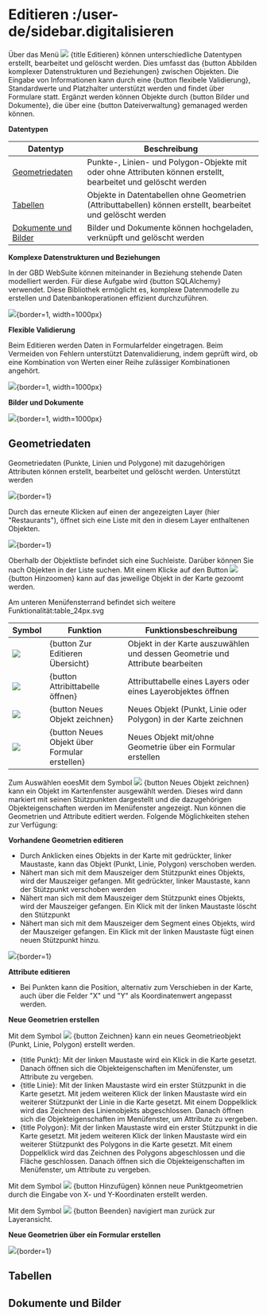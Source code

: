 # Editieren :/user-de/sidebar.digitalisieren

Über das Menü ![](sharp-edit-24px.svg) {title Editieren} können unterschiedliche Datentypen erstellt, bearbeitet und gelöscht werden. Dies umfasst das {button Abbilden komplexer Datenstrukturen und Beziehungen} zwischen Objekten. Die Eingabe von Informationen kann durch eine {button flexibele Validierung}, Standardwerte und Platzhalter unterstützt werden und findet über Formulare statt. Ergänzt werden können Objekte durch {button Bilder und Dokumente}, die über eine {button Dateiverwaltung} gemanaged werden können. 

**Datentypen**

| Datentyp					| Beschreibung                         										|
|-----------------------------------------------|---------------------------------------------------------------------------------------------------------------|
| [Geometriedaten](geometriedaten)		| Punkte-, Linien- und Polygon-Objekte mit oder ohne Attributen können erstellt, bearbeitet und gelöscht werden	|
| [Tabellen](tabellen)       			| Objekte in Datentabellen ohne Geometrien (Attributtabellen) können erstellt, bearbeitet und gelöscht werden	|
| [Dokumente und Bilder](dokumente-und-bilder)	| Bilder und Dokumente können hochgeladen, verknüpft und gelöscht werden					|

**Komplexe Datenstrukturen und Beziehungen**

In der GBD WebSuite können miteinander in Beziehung stehende Daten modelliert werden. Für diese Aufgabe wird {button SQLAlchemy} verwendet. Diese Bibliothek ermöglicht es, komplexe Datenmodelle zu erstellen und Datenbankoperationen effizient durchzuführen.

![](komplexe_beziehungen.png){border=1, width=1000px}

**Flexible Validierung**

Beim Editieren werden Daten in Formularfelder eingetragen. Beim Vermeiden von Fehlern unterstützt Datenvalidierung, indem geprüft wird, ob eine Kombination von Werten einer Reihe zulässiger Kombinationen angehört.

![](validierung_de.png){border=1, width=1000px}

**Bilder und Dokumente**

![](bilder_dokumente_de.png){border=1, width=1000px}

## Geometriedaten

Geometriedaten (Punkte, Linien und Polygone) mit dazugehörigen Attributen können erstellt, bearbeitet und gelöscht werden. Unterstützt werden  

![](digitalisieren1.png){border=1}

Durch das erneute Klicken auf einen der angezeigten Layer (hier "Restaurants"), öffnet sich eine Liste mit den in diesem Layer enthaltenen Objekten.

![](digitalisieren2.png){border=1}

Oberhalb der Objektliste befindet sich eine Suchleiste. Darüber können Sie nach Objekten in der Liste suchen. Mit einem Klicke auf den Button ![](sharp-center_focus_weak-24px.svg) {button Hinzoomen} kann auf das jeweilige Objekt in der Karte gezoomt werden.

Am unteren Menüfensterrand befindet sich weitere Funktionalität:table_24px.svg

| Symbol				| Funktion             				| Funktionsbeschreibung	                					|
|---------------------------------------|-----------------------------------------------|-------------------------------------------------------------------------------|
| ![](database_24px.svg)		| {button Zur Editieren Übersicht}		| Objekt in der Karte auszuwählen und dessen Geometrie und Attribute bearbeiten	|
| ![](table_24px.svg)		   	| {button Attribittabelle öffnen}		| Attributtabelle eines Layers oder eines Layerobjektes öffnen			|
| ![](draw-black-24px.svg) 		| {button Neues Objekt zeichnen}		| Neues Objekt (Punkt, Linie oder Polygon) in der Karte zeichnen	    	|
| ![](sharp-control_point-24px.svg)	| {button Neues Objekt über Formular erstellen}	| Neues Objekt mit/ohne Geometrie über ein Formular erstellen   	 	|

Zum Auswählen eoesMit dem Symbol ![](draw-black-24px.svg) {button Neues Objekt zeichnen} kann ein Objekt im Kartenfenster ausgewählt werden. Dieses wird dann markiert mit seinen Stützpunkten dargestellt und die dazugehörigen Objekteigenschaften werden im Menüfenster angezeigt. Nun können die Geometrien und Attribute editiert werden. Folgende Möglichkeiten stehen zur Verfügung:

**Vorhandene Geometrien editieren**

* Durch Anklicken eines Objekts in der Karte mit gedrückter, linker Maustaste, kann das Objekt (Punkt, Linie, Polygon) verschoben werden.
* Nähert man sich mit dem Mauszeiger dem Stützpunkt eines Objekts, wird der Mauszeiger gefangen. Mit gedrückter, linker Maustaste, kann der Stützpunkt verschoben werden
* Nähert man sich mit dem Mauszeiger dem Stützpunkt eines Objekts, wird der Mauszeiger gefangen. Ein Klick mit der linken Maustaste löscht den Stützpunkt
* Nähert man sich mit dem Mauszeiger dem Segment eines Objekts, wird der Mauszeiger gefangen. Ein Klick mit der linken Maustaste fügt einen neuen Stützpunkt hinzu.

![](digitalisieren3.png){border=1}

**Attribute editieren**

* Bei Punkten kann die Position, alternativ zum Verschieben in der Karte, auch über die Felder "X" und "Y" als Koordinatenwert angepasst werden. 

**Neue Geometrien erstellen**

Mit dem Symbol ![](draw-black-24px.svg) {button Zeichnen} kann ein neues Geometrieobjekt (Punkt, Linie, Polygon) erstellt werden. 

* {title Punkt}: Mit der linken Maustaste wird ein Klick in die Karte gesetzt. Danach öffnen sich die Objekteigenschaften im Menüfenster, um Attribute zu vergeben.
* {title Linie}: Mit der linken Maustaste wird ein erster Stützpunkt in die Karte gesetzt. Mit jedem weiteren Klick der linken Maustaste wird ein weiterer Stützpunkt der Linie in die Karte gesetzt. Mit einem Doppelklick wird das Zeichnen des Linienobjekts abgeschlossen. Danach öffnen sich die Objekteigenschaften im Menüfenster, um Attribute zu vergeben.
* {title Polygon}: Mit der linken Maustaste wird ein erster Stützpunkt in die Karte gesetzt. Mit jedem weiteren Klick der linken Maustaste wird ein weiterer Stützpunkt des Polygons in die Karte gesetzt. Mit einem Doppelklick wird das Zeichnen des Polygons abgeschlossen und die Fläche geschlossen. Danach öffnen sich die Objekteigenschaften im Menüfenster, um Attribute zu vergeben.

Mit dem Symbol ![](sharp-control_point-24px.svg) {button Hinzufügen} können neue Punktgeometrien durch die Eingabe von X- und Y-Koordinaten erstellt werden. 

Mit dem Symbol ![](baseline-close-24px.svg) {button Beenden} navigiert man zurück zur Layeransicht.

**Neue Geometrien über ein Formular erstellen**

![](geometrie_mit_texteditor.png){border=1}


## Tabellen


## Dokumente und Bilder



